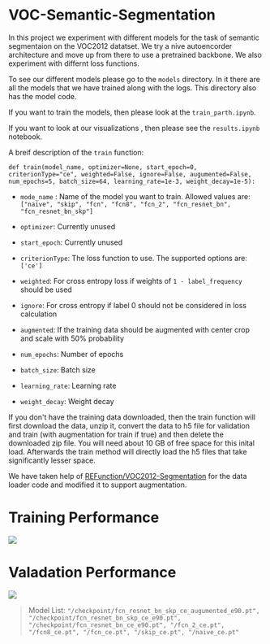 # VOC-Semantic-Segmentation

In this project we experiment with different models for the task of semantic segmentaion on the VOC2012 datatset. We try a nive autoencorder architecture and move up from there to use a pretrained backbone. We also experiment with differnt loss functions. 

To see our different models please go to the `models` directory. In it there are all the models that we have trained along with the logs. This directory also has the model code.

If you want to train the models, then please look at the `train_parth.ipynb`. 

If you want to look at our visualizations , then please see the `results.ipynb` notebook.


A breif description of the `train` function:

`
def train(model_name, optimizer=None, start_epoch=0, criterionType="ce", weighted=False, ignore=False, augumented=False, num_epochs=5, batch_size=64, learning_rate=1e-3, weight_decay=1e-5):
`

- `mode_name` : Name of the model you want to train. Allowed values are: `["naive", "skip", "fcn", "fcn8", "fcn_2", "fcn_resnet_bn", "fcn_resnet_bn_skp"]`

- `optimizer`: Currently unused 

- `start_epoch`: Currently unused

- `criterionType`: The loss function to use. The supported options are: `['ce']`

- `weighted`: For cross entropy loss if weights of `1 - label_frequency` should be used 

- `ignore`: For cross entropy if label 0 should not be considered in loss calculation 

- `augmented`: If the training data should be augmented with center crop and scale with 50% probability 

- `num_epochs`: Number of epochs 

- `batch_size`: Batch size

- `learning_rate`: Learning rate

- `weight_decay`: Weight decay 


If you don't have the training data downloaded, then the train function will first download the data, unzip it, convert the data to h5 file for validation and train (with augmentation for train if true) and then delete the downloaded zip file. You will need about 10 GB of free space for this inital load. Afterwards the train method will directly load the h5 files that take significantly lesser space. 

We have taken help of [REFunction/VOC2012-Segmentation](https://github.com/REFunction/VOC2012-Segmentation) for the data loader code and modified it to support augmentation. 


# Training Performance 


![](https://github.com/parthv21/VOC-Semantic-Segmentation/blob/master/utils/model_comparision_%5Btrain%5D.png)

# Valadation Performance 

![](https://github.com/parthv21/VOC-Semantic-Segmentation/blob/master/utils/model_comparision_%5Bval%5D.png)

> Model List:  `"/checkpoint/fcn_resnet_bn_skp_ce_augumented_e90.pt", "/checkpoint/fcn_resnet_bn_skp_ce_e90.pt", "/checkpoint/fcn_resnet_bn_ce_e90.pt", "/fcn_2_ce.pt", "/fcn8_ce.pt", "/fcn_ce.pt", "/skip_ce.pt", "/naive_ce.pt"`

